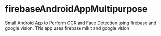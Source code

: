 # firebaseAndroidAppMultipurpose
Small Android App to Perform OCR and Face Detection using firebase and google vision.
This app uses firebase mlkit and google vision
